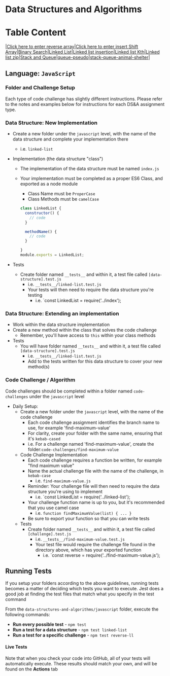 # Data Structures and Algorithms


# Table Content 

 |[Click here to enter reverse array](https://github.com/WalidAlrefai/data-structures-and-algorithms/tree/main/javascript/array%20reverse)|[Click here to enter insert Shift Array](https://github.com/WalidAlrefai/data-structures-and-algorithms/blob/main/javascript/array-insert-shift/README.md)|[Binary Search](https://github.com/WalidAlrefai/data-structures-and-algorithms/tree/main/javascript/array-binary-search)|[Linked List](https://github.com/WalidAlrefai/data-structures-and-algorithms/blob/main/javascript/linked-list/README.md)|[Linked list insertion](https://github.com/WalidAlrefai/data-structures-and-algorithms/blob/main/javascript/linked-list/linked-list-insertion.md)|[Linked list Kth](https://github.com/WalidAlrefai/data-structures-and-algorithms/blob/main/javascript/linked-list-kth/README.md)|[Linked list zip](https://github.com/WalidAlrefai/data-structures-and-algorithms/blob/main/javascript/linked-list-zip/README.md)|[Stack and Queue](https://github.com/WalidAlrefai/data-structures-and-algorithms/tree/main/javascript/stackAndQeueu)|[queue-pseudo](https://github.com/WalidAlrefai/data-structures-and-algorithms/blob/main/javascript/stackAndQeueu/queue-pseudo/README.md)|[stack-queue-animal-shelter](https://github.com/WalidAlrefai/data-structures-and-algorithms/tree/main/javascript/stackAndQeueu/animal-shelter)|
## Language: `JavaScript`

### Folder and Challenge Setup

Each type of code challenge has slightly different instructions. Please refer to the notes and examples below for instructions for each DS&A assignment type.

### Data Structure: New Implementation

- Create a new folder under the `javascript` level, with the name of the data structure and complete your implementation there
  - i.e. `linked-list`
- Implementation (the data structure "class")
  - The implementation of the data structure must be named `index.js`
  - Your implementation must be completed as a proper ES6 Class, and exported as a node module
    - Class Name must be `ProperCase`
    - Class Methods must be `camelCase`

    ```javascript
    class LinkedList {
      constructor() {
        // code
      }

      methodName() {
        // code
      }

    }
    module.exports = LinkedList;
    ```

- Tests
  - Create folder named `__tests__` and within it, a test file called `[data-structure].test.js`
    - i.e. `__tests__/linked-list.test.js`
    - Your tests will then need to require the data structure you're testing
      - i.e. `const LinkedList = require('../index');

### Data Structure: Extending an implementation

- Work within the data structure implementation
- Create a new method within the class that solves the code challenge
  - Remember, you'll have access to `this` within your class methods
- Tests
  - You will have folder named `__tests__` and within it, a test file called `[data-structure].test.js`
    - i.e. `__tests__/linked-list.test.js`
    - Add to the tests written for this data structure to cover your new method(s)

### Code Challenge / Algorithm

Code challenges should be completed within a folder named `code-challenges` under the `javascript` level

- Daily Setup:
  - Create a new folder under the `javascript` level, with the name of the code challenge
    - Each code challenge assignment identifies the branch name to use, for example 'find-maximum-value'
    - For clarity, create your folder with the same name, ensuring that it's `kebab-cased`
    - i.e. For a challenge named 'find-maximum-value', create the folder:`code-challenges/find-maximum-value`
  - Code Challenge Implementation
    - Each code challenge requires a function be written, for example "find maximum value"
    - Name the actual challenge file with the name of the challenge, in `kebab-case`
      - i.e. `find-maximum-value.js`
    - Reminder: Your challenge file will then need to require the data structure you're using to implement
      - i.e. `const LinkedList = require('../linked-list');
    - Your challenge function name is up to you, but it's recommended that you use camel case
      - i.e. `function findMaximumValue(list) { ... }`
    - Be sure to export your function so that you can write tests
  - Tests
    - Create folder named `__tests__` and within it, a test file called `[challenge].test.js`
      - i.e. `__tests__/find-maximum-value.test.js`
      - Your test file would require the challenge file found in the directory above, which has your exported function
        - i.e. `const reverse = require('../find-maximum-value.js');

## Running Tests

If you setup your folders according to the above guidelines, running tests becomes a matter of deciding which tests you want to execute.  Jest does a good job at finding the test files that match what you specify in the test command

From the `data-structures-and-algorithms/javascript` folder, execute the following commands:

- **Run every possible test** - `npm test`
- **Run a test for a data structure** - `npm test linked-list`
- **Run a test for a specific challenge** - `npm test reverse-ll`

#### Live Tests

Note that when you check your code into GitHub, all of your tests will automatically execute. These results should match your own, and will be found on the  **Actions** tab
